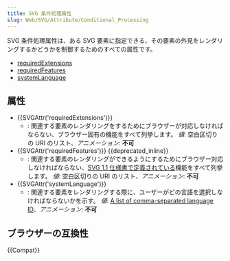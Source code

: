 ```yaml
---
title: SVG 条件処理属性
slug: Web/SVG/Attribute/Conditional_Processing
---
```


SVG 条件処理属性は、ある SVG 要素に指定できる、その要素の外見をレンダリングするかどうかを制御するためのすべての属性です。

- [requiredExtensions](#attr-requiredextensions)
- [requiredFeatures](#attr-requiredfeatures)
- [systemLanguage](#attr-systemlanguage)

## 属性

- {{SVGAttr('requiredExtensions')}}
  - : 関連する要素のレンダリングをするためにブラウザーが対応しなければならない、ブラウザー固有の機能をすべて列挙します。
    *値*: 空白区切りの URI のリスト、*アニメーション*: **不可**
- {{SVGAttr('requiredFeatures')}} {{deprecated_inline}}
  - : 関連する要素のレンダリングができるようにするためにブラウザー対応しなければならない、[SVG 1.1 仕様書で定義されている](https://www.w3.org/TR/SVG11/feature.html)機能をすべて列挙します。
    *値*: 空白区切りの URI のリスト、*アニメーション*: **不可**
- {{SVGAttr('systemLanguage')}}
  - : 関連する要素をレンダリングする際に、ユーザーがどの言語を選択しなければならないかを示す。
    *値*: [A list of comma-separated language ID](https://www.ietf.org/rfc/bcp/bcp47.txt)、*アニメーション*: **不可**

## ブラウザーの互換性

{{Compat}}
